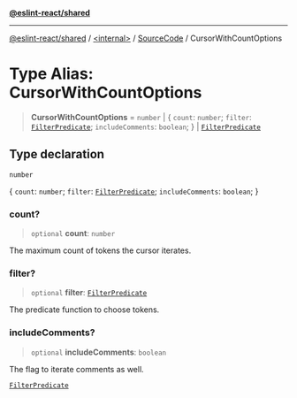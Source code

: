[**@eslint-react/shared**](../../../../README.md)

***

[@eslint-react/shared](../../../../README.md) / [\<internal\>](../../../README.md) / [SourceCode](../README.md) / CursorWithCountOptions

# Type Alias: CursorWithCountOptions

> **CursorWithCountOptions** = `number` \| \{ `count`: `number`; `filter`: [`FilterPredicate`](FilterPredicate.md); `includeComments`: `boolean`; \} \| [`FilterPredicate`](FilterPredicate.md)

## Type declaration

`number`

\{ `count`: `number`; `filter`: [`FilterPredicate`](FilterPredicate.md); `includeComments`: `boolean`; \}

### count?

> `optional` **count**: `number`

The maximum count of tokens the cursor iterates.

### filter?

> `optional` **filter**: [`FilterPredicate`](FilterPredicate.md)

The predicate function to choose tokens.

### includeComments?

> `optional` **includeComments**: `boolean`

The flag to iterate comments as well.

[`FilterPredicate`](FilterPredicate.md)
